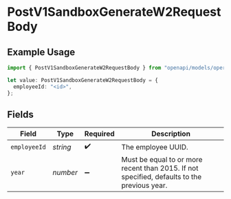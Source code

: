 # PostV1SandboxGenerateW2RequestBody

## Example Usage

```typescript
import { PostV1SandboxGenerateW2RequestBody } from "openapi/models/operations";

let value: PostV1SandboxGenerateW2RequestBody = {
  employeeId: "<id>",
};
```

## Fields

| Field                                                                                        | Type                                                                                         | Required                                                                                     | Description                                                                                  |
| -------------------------------------------------------------------------------------------- | -------------------------------------------------------------------------------------------- | -------------------------------------------------------------------------------------------- | -------------------------------------------------------------------------------------------- |
| `employeeId`                                                                                 | *string*                                                                                     | :heavy_check_mark:                                                                           | The employee UUID.                                                                           |
| `year`                                                                                       | *number*                                                                                     | :heavy_minus_sign:                                                                           | Must be equal to or more recent than 2015. If not specified, defaults to the previous year.<br/> |